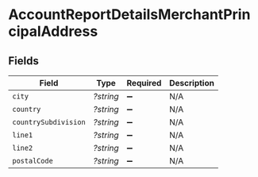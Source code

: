 # AccountReportDetailsMerchantPrincipalAddress


## Fields

| Field                | Type                 | Required             | Description          |
| -------------------- | -------------------- | -------------------- | -------------------- |
| `city`               | *?string*            | :heavy_minus_sign:   | N/A                  |
| `country`            | *?string*            | :heavy_minus_sign:   | N/A                  |
| `countrySubdivision` | *?string*            | :heavy_minus_sign:   | N/A                  |
| `line1`              | *?string*            | :heavy_minus_sign:   | N/A                  |
| `line2`              | *?string*            | :heavy_minus_sign:   | N/A                  |
| `postalCode`         | *?string*            | :heavy_minus_sign:   | N/A                  |